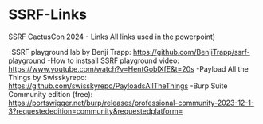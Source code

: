 # SSRF-Links
SSRF CactusCon 2024 - Links
All links used in the powerpoint)

-SSRF playground lab by Benji Trapp:          https://github.com/BenjiTrapp/ssrf-playground
-How to instsall SSRF playground video:     https://www.youtube.com/watch?v=HentGoblXfE&t=20s
-Payload All the Things by Swisskyrepo:      https://github.com/swisskyrepo/PayloadsAllTheThings
-Burp Suite Community edition (free):         https://portswigger.net/burp/releases/professional-community-2023-12-1-3?requestededition=community&requestedplatform=
